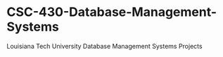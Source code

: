 # CSC-430-Database-Management-Systems
Louisiana Tech University Database Management Systems Projects
